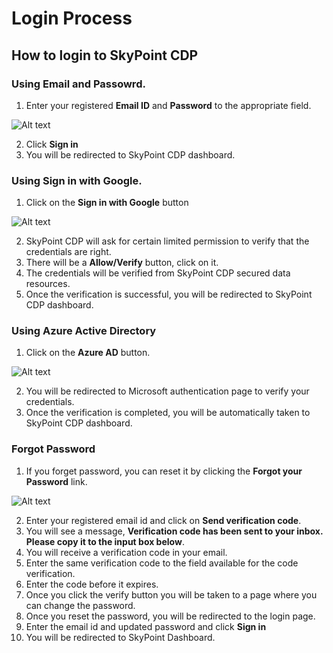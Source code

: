 #  Login Process

## How to login to SkyPoint CDP

### Using Email and Passowrd.
1. Enter your registered **Email ID** and **Password** to the appropriate field.

![Alt text](https://github.com/skypointcloud/platform/blob/master/docs/doc_snippets/loginviaemail.PNG?raw=true)

2. Click **Sign in**
3. You will be redirected to SkyPoint CDP dashboard.

### Using Sign in with Google.
1. Click on the **Sign in with Google** button

![Alt text](https://github.com/skypointcloud/platform/blob/master/docs/doc_snippets/loginviagoogle.jpg?raw=true)

2. SkyPoint CDP will ask for certain limited permission to verify that the credentials are right.
3. There will be a **Allow/Verify** button, click on it.
4. The credentials will be verified from SkyPoint CDP secured data resources.
5. Once the verification is successful, you will be redirected to SkyPoint CDP dashboard.

### Using Azure Active Directory
1. Click on the **Azure AD** button.

![Alt text](https://github.com/skypointcloud/platform/blob/master/docs/doc_snippets/loginviaazure.jpg?raw=true)

2. You will be redirected to Microsoft authentication page to verify your credentials.
3. Once the verification is completed, you will be automatically taken to SkyPoint CDP dashboard.

### Forgot Password
1. If you forget password, you can reset it by clicking the **Forgot your Password** link.

![Alt text](https://github.com/skypointcloud/platform/blob/master/docs/doc_snippets/forgotpassword.PNG?raw=true)

2. Enter your registered email id and click on **Send verification code**.
3. You will see a message, **Verification code has been sent to your inbox. Please copy it to the input box below**.
4. You will receive a verification code in your email.
5. Enter the same verification code to the field available for the code verification.
6. Enter the code before it expires.
7. Once you click the verify button you will be taken to a page where you can change the password.
8. Once you reset the password, you will be redirected to the login page.
9. Enter the email id and updated password and click **Sign in**
10. You will be redirected to SkyPoint Dashboard.
